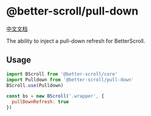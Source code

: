 # @better-scroll/pull-down

[中文文档](https://github.com/ustbhuangyi/better-scroll/blob/master/packages/pull-down/README_zh-CN.md)

The ability to inject a pull-down refresh for BetterScroll.

## Usage

```js
import BScroll from '@better-scroll/core'
import Pulldown from '@better-scroll/pull-down'
BScroll.use(Pulldown)

const bs = new BScroll('.wrapper', {
  pullDownRefresh: true
})
```
